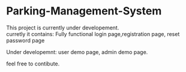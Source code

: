 # Parking-Management-System
This project is currently under developement.  
curretly it contains:
Fully functional login page,registration page, reset password page  

Under developemnt: user demo page, admin demo page.  

feel free to contibute.
